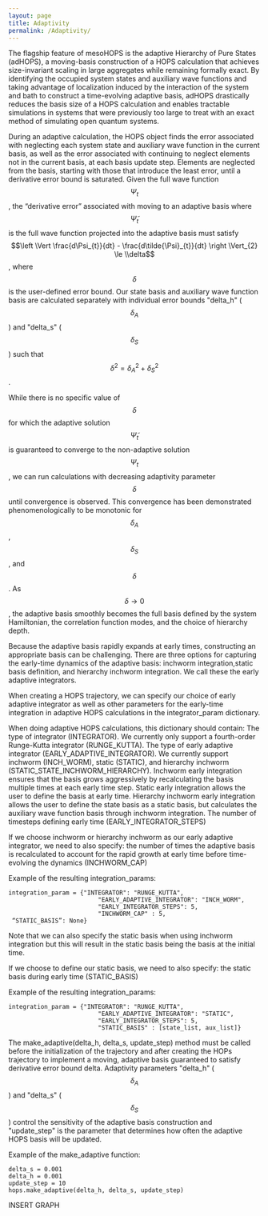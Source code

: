 ```yaml
---
layout: page
title: Adaptivity
permalink: /Adaptivity/
---
```

<script
  src="https://cdn.mathjax.org/mathjax/latest/MathJax.js?config=TeX-AMS-MML_HTMLorMML"
  type="text/javascript">
</script>

The flagship feature of mesoHOPS is the adaptive Hierarchy of Pure States (adHOPS), a moving-basis construction of a HOPS calculation that achieves size-invariant scaling in large aggregates while remaining formally exact. By identifying the occupied system states and auxiliary wave functions and taking advantage of localization induced by the interaction of the system and bath to construct a time-evolving adaptive basis, adHOPS drastically reduces the basis size of a HOPS calculation and enables tractable simulations in systems that were previously too large to treat with an exact method of simulating open quantum systems.

During an adaptive calculation, the HOPS object finds the error associated with neglecting each system state and auxiliary wave function in the current basis, as well as the error associated with continuing to neglect elements not in the current basis, at each basis update step. Elements are neglected from the basis, starting with those that introduce the least error, until a derivative error bound is saturated. Given the full wave function $$\Psi_{t}$$, the “derivative error” associated with moving to an adaptive basis where $$\tilde{\Psi}_{t}$$ is the full wave function projected into the adaptive basis must satisfy $$\left \Vert \frac{d\Psi_{t}}{dt} - \frac{d\tilde{\Psi}_{t}}{dt} \right \Vert_{2} \le \\delta$$, where $$\delta$$ is the user-defined error bound.  Our state basis and auxiliary wave function basis are calculated separately with individual error bounds "delta_h" ($$\delta_A$$) and "delta_s" ($$\delta_S$$) such that $$\delta^2 = \delta_A^2 + \delta_S^2$$.

While there is no specific value of $$\delta$$ for which the adaptive solution $$\tilde{\Psi}_{t}$$ is guaranteed to converge to the non-adaptive solution $$\Psi_{t}$$, we can run calculations with decreasing adaptivity parameter $$\delta$$ until convergence is observed. This convergence has been demonstrated phenomenologically to be monotonic for $$\delta_A$$, $$\delta_S$$, and $$\delta$$. As $$\delta \rightarrow 0 $$, the adaptive basis smoothly becomes the full basis defined by the system Hamiltonian, the correlation function modes, and the choice of hierarchy depth.

Because the adaptive basis rapidly expands at early times, constructing an appropriate basis can be challenging. There are three options for capturing the early-time dynamics of the adaptive basis: inchworm integration,static basis definition, and hierarchy inchworm integration. We call these the early adaptive integrators.

When creating a HOPS trajectory, we can specify our choice of early adaptive integrator as well as other parameters for the early-time integration in adaptive HOPS calculations in the integrator_param dictionary.

When doing adaptive HOPS calculations, this dictionary should contain:
The type of integrator (INTEGRATOR). We currently only support a fourth-order Runge-Kutta integrator (RUNGE_KUTTA). 
The type of early adaptive integrator (EARLY_ADAPTIVE_INTEGRATOR). We currently support inchworm (INCH_WORM), static (STATIC), and hierarchy inchworm (STATIC_STATE_INCHWORM_HIERARCHY). 
Inchworm early integration ensures that the basis grows aggressively by recalculating the basis multiple times at each early time step.
Static early integration allows the user to define the basis at early time.
Hierarchy inchworm early integration allows the user to define the state basis as a static basis, but calculates the auxiliary wave function basis through inchworm integration.
The number of timesteps defining early time (EARLY_INTEGRATOR_STEPS)

If we choose inchworm or hierarchy inchworm as our early adaptive integrator, we need to also specify:
the number of times the adaptive basis is recalculated to account for the rapid growth at early time before time-evolving the dynamics (INCHWORM_CAP)

Example of the resulting integration_params:

```
integration_param = {"INTEGRATOR": "RUNGE_KUTTA",
                         "EARLY_ADAPTIVE_INTEGRATOR": "INCH_WORM",
                         "EARLY_INTEGRATOR_STEPS": 5,
                         "INCHWORM_CAP" : 5,
 “STATIC_BASIS”: None} 
```

Note that we can also specify the static basis when using inchworm integration but this will result in the static basis being the basis at the initial time.

If we choose to define our static basis, we need to also specify:
the static basis during early time (STATIC_BASIS)

Example of the resulting integration_params:
```
integration_param = {"INTEGRATOR": "RUNGE_KUTTA",
                         "EARLY_ADAPTIVE_INTEGRATOR": "STATIC",
                         "EARLY_INTEGRATOR_STEPS": 5,
                         "STATIC_BASIS" : [state_list, aux_list]} 
```

The make_adaptive(delta_h, delta_s, update_step) method must be called before the initialization of the trajectory and after creating the HOPs trajectory to implement a moving, adaptive basis guaranteed to satisfy derivative error bound delta. Adaptivity parameters "delta_h" ($$\delta_A$$) and "delta_s" ($$\delta_S$$) control the sensitivity of the adaptive basis construction and "update_step" is the parameter that determines how often the adaptive HOPS basis will be updated.

Example of the make_adaptive function:
```
delta_s = 0.001
delta_h = 0.001
update_step = 10
hops.make_adaptive(delta_h, delta_s, update_step)
```

INSERT GRAPH